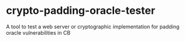 # crypto-padding-oracle-tester
A tool to test a web server or cryptographic implementation for padding oracle vulnerabilities in CB
